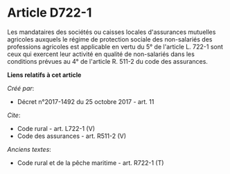 # Article D722-1

Les mandataires des sociétés ou caisses locales d'assurances mutuelles agricoles auxquels le régime de protection sociale des
non-salariés des professions agricoles est applicable en vertu du 5° de l'article L. 722-1 sont ceux qui exercent leur
activité en qualité de non-salariés dans les conditions prévues au 4° de l'article R. 511-2 du code des assurances.

**Liens relatifs à cet article**

_Créé par_:

  - Décret n°2017-1492 du 25 octobre 2017 - art. 11

_Cite_:

  - Code rural - art. L722-1 (V)
  - Code des assurances - art. R511-2 (V)

_Anciens textes_:

  - Code rural et de la pêche maritime - art. R722-1 (T)
